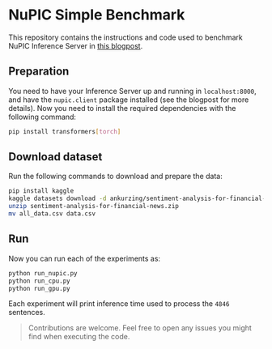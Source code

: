 # NuPIC Simple Benchmark

This repository contains the instructions and code used to benchmark NuPIC Inference Server in [this blogpost](https://tryolabs.com/blog/from-brain-to-binary-cpus-future-ai-inference).

## Preparation
You need to have your Inference Server up and running in `localhost:8000`, and have the `nupic.client` package installed (see the blogpost for more details). Now you need to install the required dependencies with the following command:

```bash
pip install transformers[torch]
```

## Download dataset
Run the following commands to download and prepare the data:
```bash
pip install kaggle
kaggle datasets download -d ankurzing/sentiment-analysis-for-financial-news
unzip sentiment-analysis-for-financial-news.zip
mv all_data.csv data.csv
```

## Run
Now you can run each of the experiments as:

```bash
python run_nupic.py
python run_cpu.py
python run_gpu.py
```

Each experiment will print inference time used to process the `4846` sentences.



> Contributions are welcome. Feel free to open any issues you might find when executing the code.

